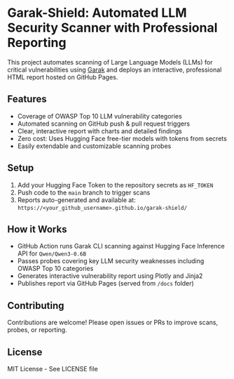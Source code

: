 # Garak-Shield: Automated LLM Security Scanner with Professional Reporting

This project automates scanning of Large Language Models (LLMs) for critical vulnerabilities using [Garak](https://github.com/NVIDIA/garak) and deploys an interactive, professional HTML report hosted on GitHub Pages.

## Features
- Coverage of OWASP Top 10 LLM vulnerability categories
- Automated scanning on GitHub push & pull request triggers
- Clear, interactive report with charts and detailed findings
- Zero cost: Uses Hugging Face free-tier models with tokens from secrets
- Easily extendable and customizable scanning probes

## Setup

1. Add your Hugging Face Token to the repository secrets as `HF_TOKEN`
2. Push code to the `main` branch to trigger scans
3. Reports auto-generated and available at:
   `https://<your_github_username>.github.io/garak-shield/`

## How it Works

- GitHub Action runs Garak CLI scanning against Hugging Face Inference API for `Qwen/Qwen3-0.6B`
- Passes probes covering key LLM security weaknesses including OWASP Top 10 categories
- Generates interactive vulnerability report using Plotly and Jinja2
- Publishes report via GitHub Pages (served from `/docs` folder)

## Contributing

Contributions are welcome! Please open issues or PRs to improve scans, probes, or reporting.

## License

MIT License - See LICENSE file
